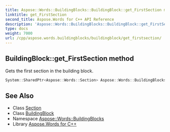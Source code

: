 ```yaml
---
title: Aspose::Words::BuildingBlocks::BuildingBlock::get_FirstSection method
linktitle: get_FirstSection
second_title: Aspose.Words for C++ API Reference
description: 'Aspose::Words::BuildingBlocks::BuildingBlock::get_FirstSection method. Gets the first section in the building block in C++.'
type: docs
weight: 7000
url: /cpp/aspose.words.buildingblocks/buildingblock/get_firstsection/
---
```

## BuildingBlock::get_FirstSection method


Gets the first section in the building block.

```cpp
System::SharedPtr<Aspose::Words::Section> Aspose::Words::BuildingBlocks::BuildingBlock::get_FirstSection()
```

## See Also

* Class [Section](../../../aspose.words/section/)
* Class [BuildingBlock](../)
* Namespace [Aspose::Words::BuildingBlocks](../../)
* Library [Aspose.Words for C++](../../../)
